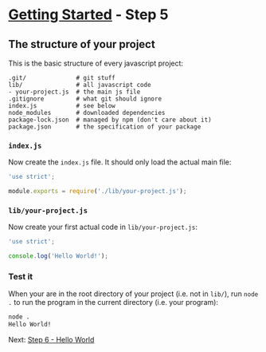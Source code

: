 # [Getting Started](README.md) - Step 5
## The structure of your project

This is the basic structure of every javascript project:
```
.git/              # git stuff
lib/               # all javascript code
- your-project.js  # the main js file
.gitignore         # what git should ignore
index.js           # see below
node_modules       # downloaded dependencies
package-lock.json  # managed by npm (don't care about it)
package.json       # the specification of your package
```

### `index.js`
Now create the `index.js` file. It should only load the actual main file:
```js
'use strict';

module.exports = require('./lib/your-project.js');
```

### `lib/your-project.js`
Now create your first actual code in `lib/your-project.js`:
```js
'use strict';

console.log('Hello World!');
```

### Test it
When your are in the root directory of your project (i.e. not in `lib/`), run `node .` to run the program in the current directory (i.e. your program):
```sh
node .
Hello World!
```

Next: [Step 6 - Hello World](06-hello-world.md)
